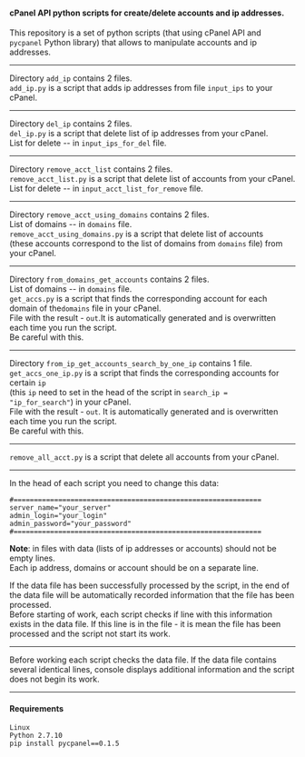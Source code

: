 #### cPanel API python scripts for create/delete accounts and ip addresses.

This repository is a set of python scripts (that using cPanel API and
`pycpanel` Рython library) that allows to manipulate accounts and ip addresses.  

---------------
Directory `add_ip`  contains 2 files.  
`add_ip.py` is a script that adds ip addresses from file `input_ips` to your cPanel.  

---------------
Directory `del_ip`  contains 2 files.  
`del_ip.py` is a script that delete list of ip addresses from your cPanel.  
List for delete -- in `input_ips_for_del` file.  

---------------
Directory `remove_acct_list`  contains 2 files.  
`remove_acct_list.py` is a script that delete list of accounts from  your cPanel.  
List for delete -- in `input_acct_list_for_remove` file.  

---------------
Directory `remove_acct_using_domains`  contains 2 files.  
List of domains -- in `domains` file.  
`remove_acct_using_domains.py` is a script that delete list of accounts  
(these accounts correspond to the list of domains from `domains` file) from your cPanel.  

---------------
Directory `from_domains_get_accounts`  contains 2 files.  
List of domains -- in `domains` file.  
`get_accs.py` is a script that finds the corresponding account for each domain of the`domains` file in your cPanel.  
File with the result - `out`.It is automatically generated and is overwritten each time you run the script.  
Be careful with this.  

---------------
Directory `from_ip_get_accounts_search_by_one_ip` contains 1 file.  
`get_accs_one_ip.py` is a script that finds the corresponding accounts for certain `ip`  
(this `ip` need to set in the head of the script in `search_ip = "ip_for_search"`) in your cPanel.  
File with the result - `out`. It is automatically generated and is overwritten each time you run the script.  
Be careful with this.  

---------------

`remove_all_acct.py` is a script that delete all accounts from your cPanel.

--------------

In the head of each script you need to change this data:

	#=============================================================  
	server_name="your_server"  
	admin_login="your_login"  
	admin_password="your_password"  
	#=============================================================  

**Note**: in files with data (lists of ip addresses or accounts) should not be empty lines.  
Each ip address, domains or account should be on a separate line.  

If the data file has been successfully processed by the script,
in the end of the data file will be automatically 
recorded information that the file has been processed.  
Before starting of work, each script checks if line with this information exists in the data file.
If this line is in the file -   it is mean the file has been processed
and the script not start its work.

-----------------------------------

Before working each script checks the data file.
If the data file contains several identical lines,
console displays additional information and the script does not begin its work.

-----------------------------------

#### Requirements
	Linux
	Python 2.7.10
	pip install pycpanel==0.1.5













